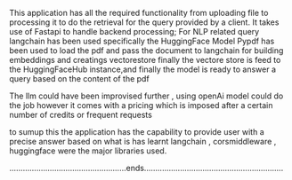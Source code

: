 This application has all the required functionality from uploading file to processing it to do the retrieval for the query provided by a client. 
It takes use of Fastapi to handle backend processing;
For NLP related query langchain has been used specifically the HuggingFace Model 
Pypdf has been used to load the pdf and pass the document to langchain for building embeddings and creatings vectorestore 
finally the vectore store is feed to the HuggingFaceHub instance,and finally the model is ready to answer a query based on the content of the pdf

The llm could have been improvised further , using openAi model could do the job however it comes with a pricing which is imposed after a certain number of 
credits or frequent requests

to sumup this the application has the capability to provide user with a precise answer based on what is has learnt langchain , corsmiddleware 
, huggingface were the major libraries used.



....................................................ends..............................................................
